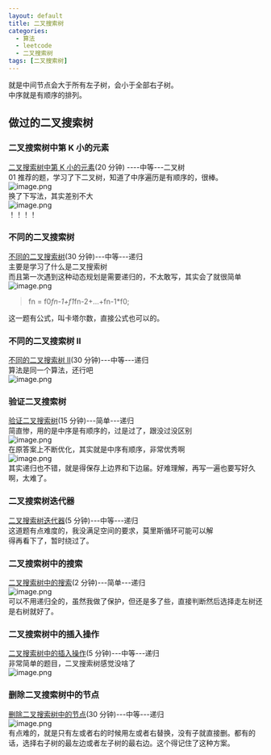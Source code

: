 ```yaml
---
layout: default
title: 二叉搜索树
categories:
  - 算法
  - leetcode
  - 二叉搜索树
tags: [二叉搜索树]
---
```


就是中间节点会大于所有左子树，会小于全部右子树。<br />中序就是有顺序的排列。

## 做过的二叉搜索树

### 二叉搜索树中第 K 小的元素

[二叉搜索树中第 K 小的元素](https://leetcode-cn.com/problems/kth-smallest-element-in-a-bst/)(20 分钟) ----中等---二叉树<br />01 推荐的题，学习了下二叉树，知道了中序遍历是有顺序的，很棒。<br />![image.png](https://intranetproxy.alipay.com/skylark/lark/0/2019/png/27385/1563021414181-c86ea8e1-dbee-4466-b5f3-973716564111.png#align=left&display=inline&height=115&name=image.png&originHeight=310&originWidth=916&size=47848&status=done&width=341)<br />换了下写法，其实差别不大<br />![image.png](https://intranetproxy.alipay.com/skylark/lark/0/2019/png/27385/1563039021420-a5905294-0d55-4fec-8a8c-d0fb5fffff82.png#align=left&display=inline&height=106&name=image.png&originHeight=264&originWidth=870&size=42484&status=done&width=350)<br />！！！！

### 不同的二叉搜索树

[不同的二叉搜索树](https://leetcode-cn.com/problems/unique-binary-search-trees/)(30 分钟)---中等---递归<br />主要是学习了什么是二叉搜索树<br />而且第一次遇到这种动态规划是需要递归的，不太敢写，其实会了就很简单<br />![image.png](https://intranetproxy.alipay.com/skylark/lark/0/2019/png/27385/1563702577074-bce131b9-be4c-4e8c-9a9f-c73b70255272.png#align=left&display=inline&height=90&name=image.png&originHeight=282&originWidth=854&size=96087&status=done&width=272)

> fn = f0*fn-1+f1*fn-2+...+fn-1\*f0;

这一题有公式，叫卡塔尔数，直接公式也可以的。

### 不同的二叉搜索树 II

[不同的二叉搜索树 II](https://leetcode-cn.com/problems/unique-binary-search-trees-ii/)(30 分钟)---中等---递归<br />算法是同一个算法，还行吧<br />![image.png](https://intranetproxy.alipay.com/skylark/lark/0/2019/png/27385/1563722260206-4cb5ed53-20be-4092-8721-b660041866d8.png#align=left&display=inline&height=92&name=image.png&originHeight=290&originWidth=860&size=97971&status=done&width=273)

### 验证二叉搜索树

[验证二叉搜索树](https://leetcode-cn.com/problems/validate-binary-search-tree/)(15 分钟)---简单---递归<br />简直惨，用的是中序是有顺序的，过是过了，跟没过没区别<br />![image.png](https://intranetproxy.alipay.com/skylark/lark/0/2019/png/27385/1563849246647-a0310ea2-3855-4f2a-8f8a-551694f3fce5.png#align=left&display=inline&height=85&name=image.png&originHeight=296&originWidth=864&size=98024&status=done&width=249)<br />在原答案上不断优化，其实就是中序有顺序，非常优秀啊<br />![image.png](https://intranetproxy.alipay.com/skylark/lark/0/2019/png/27385/1563850496802-4c9b6773-cb13-4c5e-bff1-31ccc1671d30.png#align=left&display=inline&height=76&name=image.png&originHeight=250&originWidth=834&size=84044&status=done&width=252)<br />其实递归也不错，就是得保存上边界和下边届。好难理解，再写一遍也要写好久啊，太难了。

### 二叉搜索树迭代器

[二叉搜索树迭代器](https://leetcode-cn.com/problems/binary-search-tree-iterator/)(5 分钟)---中等---递归<br />这道题有点难度的，我没满足空间的要求，莫里斯循环可能可以解<br />得再看下了，暂时绕过了。

### 二叉搜索树中的搜索

[二叉搜索树中的搜索](https://leetcode-cn.com/problems/search-in-a-binary-search-tree/)(2 分钟)---简单---递归<br />![image.png](https://intranetproxy.alipay.com/skylark/lark/0/2019/png/27385/1563862440454-6aee895a-ccf9-46c0-b4b4-d3f2011c7823.png#align=left&display=inline&height=76&name=image.png&originHeight=270&originWidth=844&size=88441&status=done&width=239)<br />可以不用递归全的，虽然我做了保护，但还是多了些，直接判断然后选择走左树还是右树就好了。

### 二叉搜索树中的插入操作

[二叉搜索树中的插入操作](https://leetcode-cn.com/problems/insert-into-a-binary-search-tree/)(5 分钟)---中等---递归<br />非常简单的题目，二叉搜索树感觉没啥了<br />![image.png](https://intranetproxy.alipay.com/skylark/lark/0/2019/png/27385/1563863998877-e44bbdd8-d537-405f-be56-6db40499c9b4.png#align=left&display=inline&height=67&name=image.png&originHeight=228&originWidth=892&size=85338&status=done&width=264)

### 删除二叉搜索树中的节点

[删除二叉搜索树中的节点](https://leetcode-cn.com/problems/delete-node-in-a-bst/)(30 分钟)---中等---递归<br />![image.png](https://intranetproxy.alipay.com/skylark/lark/0/2019/png/27385/1563867224573-7d6d6b51-02f6-46c9-80bd-8c3a713e1d11.png#align=left&display=inline&height=84&name=image.png&originHeight=274&originWidth=852&size=90112&status=done&width=261)<br />有点难的，就是只有左或者右的时候用左或者右替换，没有子就直接删。都有的话，选择右子树的最左边或者左子树的最右边。这个得记住了这种方案。
